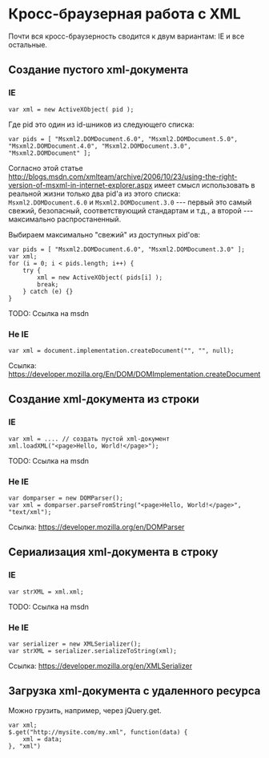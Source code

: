 Кросс-браузерная работа с XML
=============================

Почти вся кросс-браузерность сводится к двум вариантам: IE и все остальные.


Создание пустого xml-документа
------------------------------

### IE

    var xml = new ActiveXObject( pid );

Где pid это один из id-шников из следующего списка:

    var pids = [ "Msxml2.DOMDocument.6.0", "Msxml2.DOMDocument.5.0", "Msxml2.DOMDocument.4.0", "Msxml2.DOMDocument.3.0", "Msxml2.DOMDocument" ];

Согласно этой статье http://blogs.msdn.com/xmlteam/archive/2006/10/23/using-the-right-version-of-msxml-in-internet-explorer.aspx
имеет смысл использовать в реальной жизни только два pid'а из этого списка: `Msxml2.DOMDocument.6.0` и `Msxml2.DOMDocument.3.0` ---
первый это самый свежий, безопасный, соответствующий стандартам и т.д., а второй --- максимально распростаненный.

Выбираем максимально "свежий" из доступных pid'ов:

    var pids = [ "Msxml2.DOMDocument.6.0", "Msxml2.DOMDocument.3.0" ];
    var xml;
    for (i = 0; i < pids.length; i++) {
        try {
            xml = new ActiveXObject( pids[i] );
            break;
        } catch (e) {}
    }

TODO: Ссылка на msdn

### Не IE

    var xml = document.implementation.createDocument("", "", null);

Ссылка: https://developer.mozilla.org/En/DOM/DOMImplementation.createDocument


Создание xml-документа из строки
----------------------------

### IE

    var xml = .... // создать пустой xml-документ
    xml.loadXML("<page>Hello, World!</page>");

TODO: Ссылка на msdn

### Не IE

    var domparser = new DOMParser();
    var xml = domparser.parseFromString("<page>Hello, World!</page>", "text/xml");

Ссылка: https://developer.mozilla.org/en/DOMParser


Сериализация xml-документа в строку
-----------------------------------

### IE

    var strXML = xml.xml;

TODO: Ссылка на msdn

### Не IE

    var serializer = new XMLSerializer();
    var strXML = serializer.serializeToString(xml);

Ссылка: https://developer.mozilla.org/en/XMLSerializer


Загрузка xml-документа с удаленного ресурса
-------------------------------------------

Можно грузить, например, через jQuery.get.

    var xml;
    $.get("http://mysite.com/my.xml", function(data) {
        xml = data;
    }, "xml")


